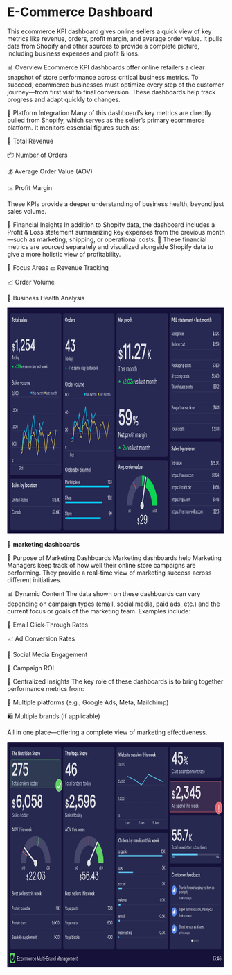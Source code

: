 # E-Commerce Dashboard
This ecommerce KPI dashboard gives online sellers a quick view of key metrics like revenue, orders, profit margin, and average order value. It pulls data from Shopify and other sources to provide a complete picture, including business expenses and profit &amp; loss.

📊 Overview
Ecommerce KPI dashboards offer online retailers a clear snapshot of store performance across critical business metrics. To succeed, ecommerce businesses must optimize every step of the customer journey—from first visit to final conversion. These dashboards help track progress and adapt quickly to changes.

🛒 Platform Integration
Many of this dashboard’s key metrics are directly pulled from Shopify, which serves as the seller’s primary ecommerce platform. It monitors essential figures such as:

🧾 Total Revenue

📦 Number of Orders

💰 Average Order Value (AOV)

📉 Profit Margin

These KPIs provide a deeper understanding of business health, beyond just sales volume.

💼 Financial Insights
In addition to Shopify data, the dashboard includes a Profit & Loss statement summarizing key expenses from the previous month—such as marketing, shipping, or operational costs.
📂 These financial metrics are sourced separately and visualized alongside Shopify data to give a more holistic view of profitability.

🎯 Focus Areas
💵 Revenue Tracking

📈 Order Volume

🧮 Business Health Analysis

<img src="https://github.com/rajibsahani-29/PowerBI-E_Commerce/blob/main/Ecommerce-KPI-dashboard.png" alt="Image" width="500" height="520">

📢 **marketing dashboards**

📣 Purpose of Marketing Dashboards
Marketing dashboards help Marketing Managers keep track of how well their online store campaigns are performing. They provide a real-time view of marketing success across different initiatives.

📊 Dynamic Content
The data shown on these dashboards can vary depending on campaign types (email, social media, paid ads, etc.) and the current focus or goals of the marketing team.
Examples include:

📧 Email Click-Through Rates

📈 Ad Conversion Rates

📱 Social Media Engagement

🎯 Campaign ROI

🧩 Centralized Insights
The key role of these dashboards is to bring together performance metrics from:

🔗 Multiple platforms (e.g., Google Ads, Meta, Mailchimp)

🛍️ Multiple brands (if applicable)

All in one place—offering a complete view of marketing effectiveness.

<img src="https://github.com/rajibsahani-29/PowerBI-E_Commerce/blob/main/Ecommerce-KPI-dashboard-2.png" alt="Image" width="500" height="520">

